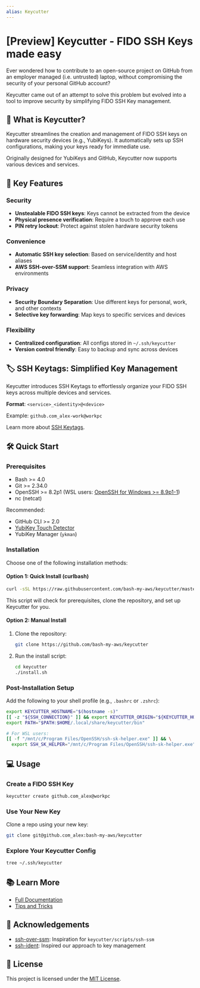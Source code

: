 ```yaml
---
alias: Keycutter
---
```


# [Preview] Keycutter - FIDO SSH Keys made easy

Ever wondered how to contribute to an open-source project on GitHub from an employer managed (i.e. untrusted) laptop, without compromising the security of your personal GitHub account?

Keycutter came out of an attempt to solve this problem but evolved into a tool to improve security by simplifying FIDO SSH Key management.

## 🚀 What is Keycutter?

Keycutter streamlines the creation and management of FIDO SSH keys on hardware security devices (e.g., YubiKeys). It automatically sets up SSH configurations, making your keys ready for immediate use.

Originally designed for YubiKeys and GitHub, Keycutter now supports various devices and services.

## 🌟 Key Features

### Security
- **Unstealable FIDO SSH keys**: Keys cannot be extracted from the device
- **Physical presence verification**: Require a touch to approve each use
- **PIN retry lockout**: Protect against stolen hardware security tokens

### Convenience
- **Automatic SSH key selection**: Based on service/identity and host aliases
- **AWS SSH-over-SSM support**: Seamless integration with AWS environments

### Privacy
- **Security Boundary Separation**: Use different keys for personal, work, and other contexts
- **Selective key forwarding**: Map keys to specific services and devices

### Flexibility
- **Centralized configuration**: All configs stored in `~/.ssh/keycutter`
- **Version control friendly**: Easy to backup and sync across devices

## 🏷️ SSH Keytags: Simplified Key Management

Keycutter introduces SSH Keytags to effortlessly organize your FIDO SSH keys across multiple devices and services.

**Format**: `<service>_<identity>@<device>`

Example: `github.com_alex-work@workpc`

Learn more about [SSH Keytags](docs/design/ssh-keytags.md).

## 🛠️ Quick Start

### Prerequisites

- Bash >= 4.0
- Git >= 2.34.0
- OpenSSH >= 8.2p1 (WSL users: [OpenSSH for Windows >= 8.9p1-1](https://github.com/PowerShell/Win32-OpenSSH/releases))
- nc (netcat)

Recommended:
- GitHub CLI >= 2.0
- [YubiKey Touch Detector](docs/yubikeys/yubikey-touch-detector.md)
- YubiKey Manager (`ykman`)

### Installation

Choose one of the following installation methods:

#### Option 1: Quick Install (curlbash)

```bash
curl -sSL https://raw.githubusercontent.com/bash-my-aws/keycutter/master/install.sh | bash
```

This script will check for prerequisites, clone the repository, and set up Keycutter for you.

#### Option 2: Manual Install

1. Clone the repository:
   ```bash
   git clone https://github.com/bash-my-aws/keycutter
   ```

2. Run the install script:
   ```bash
   cd keycutter
   ./install.sh
   ```

### Post-Installation Setup

Add the following to your shell profile (e.g., `.bashrc` or `.zshrc`):

```bash
export KEYCUTTER_HOSTNAME="$(hostname -s)"
[[ -z "${SSH_CONNECTION}" ]] && export KEYCUTTER_ORIGIN="${KEYCUTTER_HOSTNAME}"
export PATH="$PATH:$HOME/.local/share/keycutter/bin"

# For WSL users:
[[ -f "/mnt/c/Program Files/OpenSSH/ssh-sk-helper.exe" ]] && \
  export SSH_SK_HELPER="/mnt/c/Program Files/OpenSSH/ssh-sk-helper.exe"
```

## 💻 Usage

### Create a FIDO SSH Key

```bash
keycutter create github.com_alex@workpc
```

### Use Your New Key

Clone a repo using your new key:
```bash
git clone git@github.com_alex:bash-my-aws/keycutter
```

### Explore Your Keycutter Config

```bash
tree ~/.ssh/keycutter
```

## 📚 Learn More

- [Full Documentation](docs/README.md)
- [Tips and Tricks](docs/tips-and-tricks.md)

## 🙏 Acknowledgements

- [ssh-over-ssm](https://github.com/elpy1/ssh-over-ssm): Inspiration for `keycutter/scripts/ssh-ssm`
- [ssh-ident](https://github.com/ccontavalli/ssh-ident): Inspired our approach to key management

## 📄 License

This project is licensed under the [MIT License](LICENSE).
